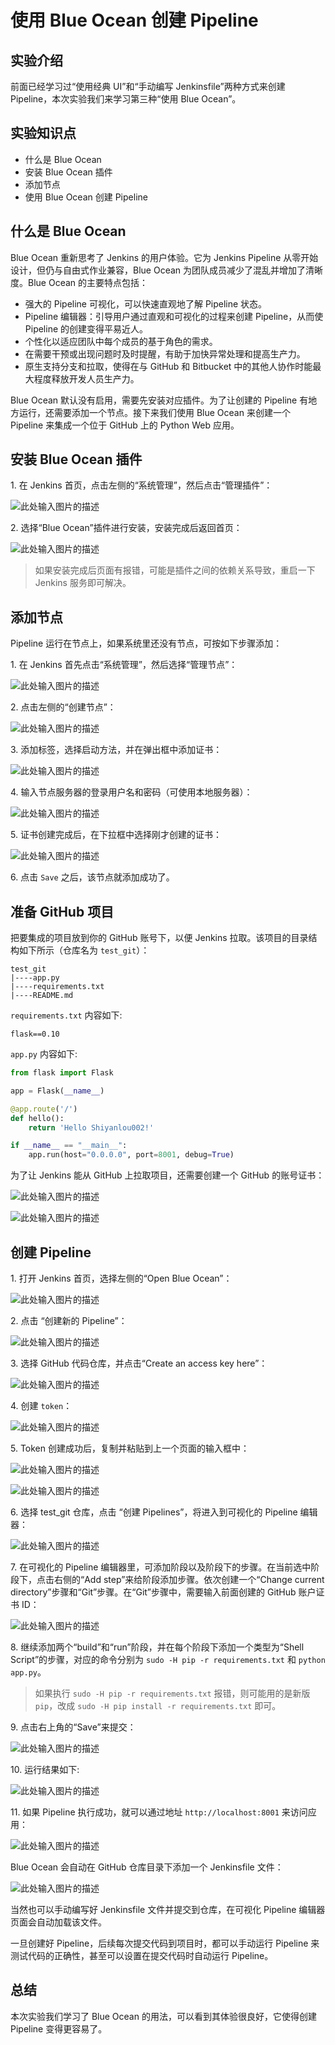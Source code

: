 # 使用 Blue Ocean 创建 Pipeline

## 实验介绍

前面已经学习过“使用经典 UI”和“手动编写 Jenkinsfile”两种方式来创建 Pipeline，本次实验我们来学习第三种“使用 Blue Ocean”。

## 实验知识点

- 什么是 Blue Ocean
- 安装 Blue Ocean 插件
- 添加节点
- 使用 Blue Ocean 创建 Pipeline

## 什么是 Blue Ocean

Blue Ocean 重新思考了 Jenkins 的用户体验。它为 Jenkins Pipeline 从零开始设计，但仍与自由式作业兼容，Blue Ocean 为团队成员减少了混乱并增加了清晰度。Blue Ocean 的主要特点包括：

- 强大的 Pipeline 可视化，可以快速直观地了解 Pipeline 状态。
- Pipeline 编辑器：引导用户通过直观和可视化的过程来创建 Pipeline，从而使 Pipeline 的创建变得平易近人。
- 个性化以适应团队中每个成员的基于角色的需求。
- 在需要干预或出现问题时及时提醒，有助于加快异常处理和提高生产力。
- 原生支持分支和拉取，使得在与 GitHub 和 Bitbucket 中的其他人协作时能最大程度释放开发人员生产力。

Blue Ocean 默认没有启用，需要先安装对应插件。为了让创建的 Pipeline 有地方运行，还需要添加一个节点。接下来我们使用 Blue Ocean 来创建一个 Pipeline 来集成一个位于 GitHub 上的 Python Web 应用。

## 安装 Blue Ocean 插件

1\. 在 Jenkins 首页，点击左侧的“系统管理”，然后点击“管理插件”：

![此处输入图片的描述](https://doc.shiyanlou.com/document-uid377240labid4104timestamp1517815267870.png/wm)

2\. 选择“Blue Ocean”插件进行安装，安装完成后返回首页：

![此处输入图片的描述](https://doc.shiyanlou.com/document-uid377240labid4104timestamp1517815287098.png/wm)

> 如果安装完成后页面有报错，可能是插件之间的依赖关系导致，重启一下 Jenkins 服务即可解决。

## 添加节点

Pipeline 运行在节点上，如果系统里还没有节点，可按如下步骤添加：

1\. 在 Jenkins 首先点击“系统管理”，然后选择“管理节点”：

![此处输入图片的描述](https://doc.shiyanlou.com/document-uid377240labid4104timestamp1517816859810.png/wm)

2\. 点击左侧的“创建节点”：

![此处输入图片的描述](https://doc.shiyanlou.com/document-uid377240labid4104timestamp1517817253920.png/wm)

3\. 添加标签，选择启动方法，并在弹出框中添加证书：

![此处输入图片的描述](https://doc.shiyanlou.com/document-uid377240labid4104timestamp1517817659323.png/wm)

4\. 输入节点服务器的登录用户名和密码（可使用本地服务器）：

![此处输入图片的描述](https://doc.shiyanlou.com/document-uid377240labid4104timestamp1517817644938.png/wm)

5\. 证书创建完成后，在下拉框中选择刚才创建的证书：

![此处输入图片的描述](https://doc.shiyanlou.com/document-uid377240labid4104timestamp1517817937490.png/wm)

6\. 点击 `Save` 之后，该节点就添加成功了。

## 准备 GitHub 项目

把要集成的项目放到你的 GitHub 账号下，以便 Jenkins 拉取。该项目的目录结构如下所示（仓库名为 `test_git`）：

```text
test_git
|----app.py
|----requirements.txt
|----README.md
```

`requirements.txt` 内容如下:

```text
flask==0.10
```

`app.py` 内容如下:

```python
from flask import Flask

app = Flask(__name__)

@app.route('/')
def hello():
    return 'Hello Shiyanlou002!'

if __name__ == "__main__":
    app.run(host="0.0.0.0", port=8001, debug=True)
```

为了让 Jenkins 能从 GitHub 上拉取项目，还需要创建一个 GitHub 的账号证书：

![此处输入图片的描述](https://doc.shiyanlou.com/document-uid377240labid4104timestamp1517819494670.png/wm)

![此处输入图片的描述](https://doc.shiyanlou.com/document-uid377240labid4104timestamp1517819600998.png/wm)

## 创建 Pipeline

1\. 打开 Jenkins 首页，选择左侧的“Open Blue Ocean”：

![此处输入图片的描述](https://doc.shiyanlou.com/document-uid377240labid4104timestamp1517463933648.png/wm)

2\. 点击 “创建新的 Pipeline”：

![此处输入图片的描述](https://doc.shiyanlou.com/document-uid377240labid4104timestamp1517465773008.png/wm)

3\. 选择 GitHub 代码仓库，并点击“Create an access key here”：

![此处输入图片的描述](https://doc.shiyanlou.com/document-uid377240labid4104timestamp1517465918693.png/wm)

4\. 创建 `token`：

![此处输入图片的描述](https://doc.shiyanlou.com/document-uid377240labid4104timestamp1517466199952.png/wm)

5\. Token 创建成功后，复制并粘贴到上一个页面的输入框中：

![此处输入图片的描述](https://doc.shiyanlou.com/document-uid377240labid4104timestamp1517466559684.png/wm)

![此处输入图片的描述](https://doc.shiyanlou.com/document-uid377240labid4104timestamp1517466565068.png/wm)

6\. 选择 test_git 仓库，点击 “创建 Pipelines”，将进入到可视化的 Pipeline 编辑器：

![此处输入图片的描述](https://doc.shiyanlou.com/document-uid377240labid4104timestamp1517818872018.png/wm)

7\. 在可视化的 Pipeline 编辑器里，可添加阶段以及阶段下的步骤。在当前选中阶段下，点击右侧的“Add step”来给阶段添加步骤。依次创建一个“Change current directory”步骤和“Git”步骤。在“Git”步骤中，需要输入前面创建的 GitHub 账户证书 ID：

![此处输入图片的描述](https://doc.shiyanlou.com/document-uid377240labid4104timestamp1517819986853.png/wm)

8\. 继续添加两个“build”和“run”阶段，并在每个阶段下添加一个类型为“Shell Script”的步骤，对应的命令分别为 `sudo -H pip -r requirements.txt` 和 `python app.py`。

> 如果执行 `sudo -H pip -r requirements.txt` 报错，则可能用的是新版 `pip`，改成 `sudo -H pip install -r requirements.txt` 即可。

9\. 点击右上角的“Save”来提交：

![此处输入图片的描述](https://doc.shiyanlou.com/document-uid377240labid4104timestamp1517824244458.png/wm)

10\. 运行结果如下:

![此处输入图片的描述](https://doc.shiyanlou.com/document-uid377240labid4104timestamp1517825222068.png/wm)

11\. 如果 Pipeline 执行成功，就可以通过地址 `http://localhost:8001` 来访问应用：

![此处输入图片的描述](https://doc.shiyanlou.com/document-uid377240labid4104timestamp1517825289349.png/wm)

Blue Ocean 会自动在 GitHub 仓库目录下添加一个 Jenkinsfile 文件：

![此处输入图片的描述](https://doc.shiyanlou.com/document-uid377240labid4104timestamp1517907197961.png/wm)

当然也可以手动编写好 Jenkinsfile 文件并提交到仓库，在可视化 Pipeline 编辑器页面会自动加载该文件。

一旦创建好 Pipeline，后续每次提交代码到项目时，都可以手动运行 Pipeline 来测试代码的正确性，甚至可以设置在提交代码时自动运行 Pipeline。

## 总结

本次实验我们学习了 Blue Ocean 的用法，可以看到其体验很良好，它使得创建 Pipeline 变得更容易了。
